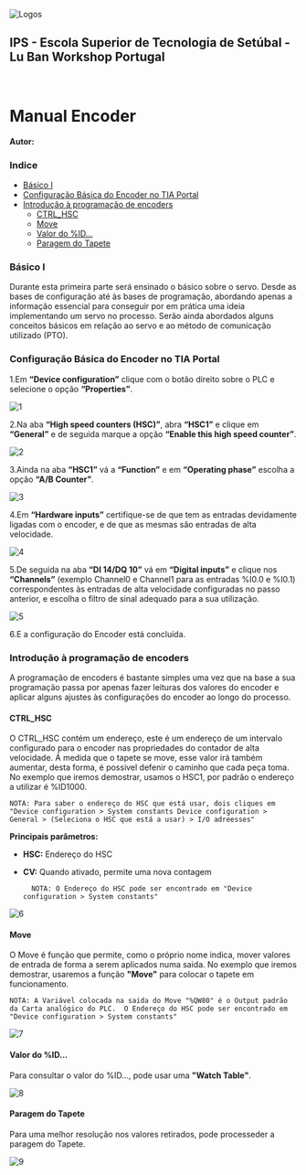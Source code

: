 ![Logos](../../equipments/manuais/logos/Logo_Luban_IPS_2.png)

<div><h2>IPS - Escola Superior de Tecnologia de Setúbal - Lu Ban Workshop Portugal<div></h2>
 ⠀ 
  ⠀ 

# Manual Encoder

**Autor:** 

### Indice
- [Básico I](#basico-i)
- [Configuração Básica do Encoder no TIA Portal](#configuracao-basica-do-encoder-no-tia-portal)
- [Introdução à programação de encoders](#introducao-a-programacao-de-encoders)
  - [CTRL_HSC](#ctrl-hsc)
  - [Move](#move)
  - [Valor do %ID…](#valor-do-id)
  - [Paragem do Tapete](#paragem-do-tapete)

### Básico I

Durante esta primeira parte será ensinado o básico sobre o servo. Desde as bases de configuração até às bases de programação, abordando apenas a informação essencial para conseguir por em prática uma ideia implementando um servo no processo. Serão ainda abordados alguns conceitos básicos em relação ao servo e ao método de comunicação utilizado (PTO). 

### Configuração Básica do Encoder no TIA Portal

1.Em **“Device configuration”** clique com o botão direito sobre o PLC e selecione o opção **“Properties”**.

![1](../../equipments/manuais/manual_enconder_imagens/img_conf_basica/1.png)

2.Na aba **“High speed counters (HSC)”**, abra **“HSC1”** e clique em **“General”** e de seguida marque a opção **“Enable this high speed counter”**.

![2](../../equipments/manuais/manual_enconder_imagens/img_conf_basica/2.png)

3.Ainda na aba **“HSC1”** vá a **“Function”** e em **“Operating phase”** escolha a opção **“A/B Counter”**.

![3](../../equipments/manuais/manual_enconder_imagens/img_conf_basica/3.png)

4.Em **“Hardware inputs”** certifique-se de que tem as entradas devidamente ligadas com o encoder, e de que as mesmas são entradas de alta velocidade.

![4](../../equipments/manuais/manual_enconder_imagens/img_conf_basica/4.png)

5.De seguida na aba **“DI 14/DQ 10”** vá em **“Digital inputs”** e clique nos **“Channels”** (exemplo Channel0 e Channel1 para as entradas %I0.0 e %I0.1) correspondentes às entradas de alta velocidade configuradas no passo anterior, e escolha o filtro de sinal adequado para a sua utilização.

![5](../../equipments/manuais/manual_enconder_imagens/img_conf_basica/5.png)

6.E a configuração do Encoder está concluída.

### Introdução à programação de encoders
A programação de encoders é bastante simples uma vez que na base a sua programação passa por apenas fazer leituras dos valores do encoder e aplicar alguns ajustes às configurações do encoder ao longo do processo.

#### CTRL_HSC
O CTRL_HSC contém um endereço, este é um endereço de um intervalo configurado para o encoder nas propriedades do contador de alta velocidade. Á medida que o tapete se move, esse valor irá também aumentar, desta forma, é possivel defenir o caminho que cada peça toma. No exemplo que iremos demostrar, usamos o HSC1, por padrão o endereço a utilizar é %ID1000.

    NOTA: Para saber o endereço do HSC que está usar, dois cliques em "Device configuration > System constants Device configuration > General > (Seleciona o HSC que está a usar) > I/O adreesses"

**Principais parâmetros:**
- **HSC:** Endereço do HSC
- **CV:** Quando ativado, permite uma nova contagem

        NOTA: O Endereço do HSC pode ser encontrado em "Device configuration > System constants"

![6](../../equipments/manuais/manual_enconder_imagens/img_programacao/1.PNG)

#### Move
O Move é função que permite, como o próprio nome indica, mover valores de entrada de forma a serem aplicados numa saida. No exemplo que iremos demostrar, usaremos a função **"Move"** para colocar o tapete em funcionamento. 

    NOTA: A Variável colocada na saida do Move "%QW80" é o Output padrão da Carta analógico do PLC.  O Endereço do HSC pode ser encontrado em "Device configuration > System constants"

![7](../../equipments/manuais/manual_enconder_imagens/img_programacao/2.PNG)

#### Valor do %ID...
Para consultar o valor do %ID..., pode usar uma **"Watch Table"**.

![8](../../equipments/manuais/manual_enconder_imagens/img_programacao/3.png)

#### Paragem do Tapete
Para uma melhor resolução nos valores retirados, pode processeder a paragem do Tapete.

![9](../../equipments/manuais/manual_enconder_imagens/img_programacao/4.png)